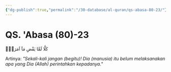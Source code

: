 ```yaml
---
{"dg-publish":true,"permalink":"/30-database/al-quran/qs-abasa-80-23/"}
---
```



# QS. 'Abasa (80)-23
كَلَّا لَمَّا يَقْضِ مَآ اَمَرَهٗۗ

Artinya: *"Sekali-kali jangan (begitu)! Dia (manusia) itu belum melaksanakan apa yang Dia (Allah) perintahkan kepadanya."*
